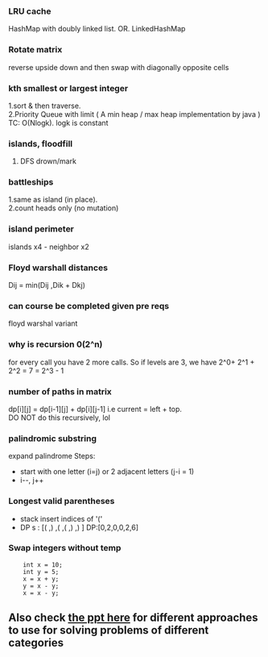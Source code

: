 ### LRU cache	
HashMap with doubly linked list.  OR.         LinkedHashMap

### Rotate matrix	
reverse upside down and then swap with diagonally opposite cells

### kth smallest or largest integer	
1.sort & then traverse.     
2.Priority Queue with limit ( A min heap / max heap implementation by java )
TC: O(Nlogk). logk is constant

### islands, floodfill	
1. DFS drown/mark

### battleships	
1.same as island (in place).                        
2.count heads only (no mutation)

### island perimeter	
islands x4 - neighbor x2

### Floyd warshall distances	
Dij = min(Dij ,Dik + Dkj)

### can course be completed given pre reqs	
floyd warshal variant

### why is recursion 0(2^n)
for every call you have 2 more calls. So if levels are 3, we have 2^0+ 2^1 + 2^2 = 7 = 2^3  - 1 

### number of paths in matrix	
dp[i][j] = dp[i-1][j] + dp[i][j-1] 
i.e 
current = left + top.       
DO NOT do this recursively, lol

### palindromic substring
expand palindrome 
Steps: 
- start with one letter (i=j) or 2 adjacent letters (j-i = 1)
- i--, j++

### Longest valid parentheses
- stack
  insert indices of '('
- DP
  s : [( ,) ,( ,( ,) ,) ]
  DP:[0,2,0,0,2,6]
  
### Swap integers without temp
        int x = 10;
        int y = 5;
        x = x + y;
        y = x - y;
        x = x - y;
        
## Also check [the ppt here](https://www.linkedin.com/posts/jayati-tiwari_data-strucutre-problem-solving-techniques-activity-6684391136074715137-z80V/) for different approaches to use for solving problems of different categories
